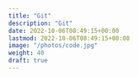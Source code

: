 ```yaml
---
title: "Git"
description: "Git"
date: 2022-10-06T08:49:15+00:00
lastmod: 2022-10-06T08:49:15+00:00
image: "/photos/code.jpg"
weight: 40
draft: true
---
```


